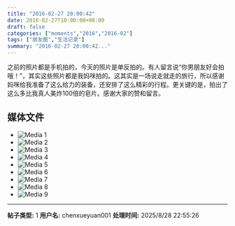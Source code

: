 ```yaml
---
title: "2016-02-27 20:00:42"
date: 2016-02-27T10:00:00+08:00
draft: false
categories: ["moments","2016","2016-02"]
tags: ["朋友圈","生活记录"]
summary: "2016-02-27 20:00:42..."
---
```


之前的照片都是手机拍的，今天的照片是单反拍的。有人留言说“你男朋友好会拍哦！”，其实这些照片都是我妈咪拍的。这其实是一场说走就走的旅行，所以感谢妈咪给我准备了这么给力的装备，还安排了这么精彩的行程。更关键的是，拍出了这么多比我真人美炸100倍的皂片。感谢大家的赞和留言。

## 媒体文件

- ![Media 1](/Moments/photos/2016-02-27/201602272000420.jpg)
- ![Media 2](/Moments/photos/2016-02-27/201602272000421.jpg)
- ![Media 3](/Moments/photos/2016-02-27/201602272000422.jpg)
- ![Media 4](/Moments/photos/2016-02-27/201602272000423.jpg)
- ![Media 5](/Moments/photos/2016-02-27/201602272000424.jpg)
- ![Media 6](/Moments/photos/2016-02-27/201602272000425.jpg)
- ![Media 7](/Moments/photos/2016-02-27/201602272000426.jpg)
- ![Media 8](/Moments/photos/2016-02-27/201602272000427.jpg)
- ![Media 9](/Moments/photos/2016-02-27/201602272000428.jpg)

---

**帖子类型:** 1
**用户名:** chenxueyuan001
**处理时间:** 2025/8/28 22:55:26
